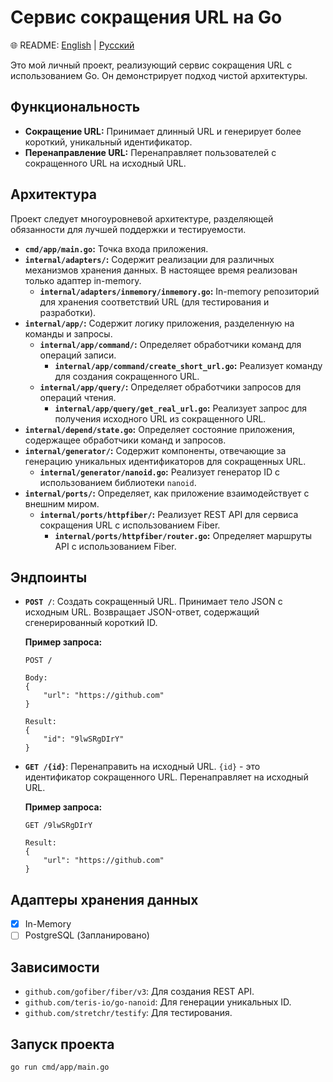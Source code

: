 # Сервис сокращения URL на Go

🌐 README: [English](README.md) | [Русский](README.ru.md)

Это мой личный проект, реализующий сервис сокращения URL с использованием Go. Он демонстрирует подход чистой архитектуры.

## Функциональность

*   **Сокращение URL:** Принимает длинный URL и генерирует более короткий, уникальный идентификатор.
*   **Перенаправление URL:** Перенаправляет пользователей с сокращенного URL на исходный URL.

## Архитектура

Проект следует многоуровневой архитектуре, разделяющей обязанности для лучшей поддержки и тестируемости.

*   **`cmd/app/main.go`:** Точка входа приложения.
*   **`internal/adapters/`:** Содержит реализации для различных механизмов хранения данных. В настоящее время реализован только адаптер in-memory.
    *   **`internal/adapters/inmemory/inmemory.go`:** In-memory репозиторий для хранения соответствий URL (для тестирования и разработки).
*   **`internal/app/`:** Содержит логику приложения, разделенную на команды и запросы.
    *   **`internal/app/command/`:** Определяет обработчики команд для операций записи.
        *   **`internal/app/command/create_short_url.go`:** Реализует команду для создания сокращенного URL.
    *   **`internal/app/query/`:** Определяет обработчики запросов для операций чтения.
        *   **`internal/app/query/get_real_url.go`:** Реализует запрос для получения исходного URL из сокращенного URL.
*   **`internal/depend/state.go`:** Определяет состояние приложения, содержащее обработчики команд и запросов.
*   **`internal/generator/`:** Содержит компоненты, отвечающие за генерацию уникальных идентификаторов для сокращенных URL.
    *   **`internal/generator/nanoid.go`:** Реализует генератор ID с использованием библиотеки `nanoid`.
*   **`internal/ports/`:** Определяет, как приложение взаимодействует с внешним миром.
    *   **`internal/ports/httpfiber/`:** Реализует REST API для сервиса сокращения URL с использованием Fiber.
        *   **`internal/ports/httpfiber/router.go`:** Определяет маршруты API с использованием Fiber.

## Эндпоинты

*   **`POST /`**: Создать сокращенный URL. Принимает тело JSON с исходным URL. Возвращает JSON-ответ, содержащий сгенерированный короткий ID.

    **Пример запроса:**

    ```
    POST /

    Body:
    {
        "url": "https://github.com"
    }

    Result:
    {
        "id": "9lwSRgDIrY"
    }
    ```

*   **`GET /{id}`**: Перенаправить на исходный URL. `{id}` - это идентификатор сокращенного URL. Перенаправляет на исходный URL.

    **Пример запроса:**

    ```
    GET /9lwSRgDIrY

    Result:
    {
        "url": "https://github.com"
    }
    ```

## Адаптеры хранения данных

*   [x] In-Memory
*   [ ] PostgreSQL (Запланировано)

## Зависимости

*   `github.com/gofiber/fiber/v3`: Для создания REST API.
*   `github.com/teris-io/go-nanoid`: Для генерации уникальных ID.
*   `github.com/stretchr/testify`: Для тестирования.

## Запуск проекта
```
go run cmd/app/main.go
```